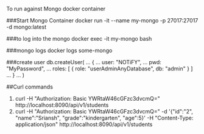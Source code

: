 To run against Mongo docker container

###Start Mongo Container
docker run -it --name my-mongo -p 27017:27017 -d mongo:latest

###to log into the mongo
docker exec -it my-mongo bash

###mongo logs
docker logs some-mongo

###create user
db.createUser(
...   {
...     user: "NOTiFY",
...     pwd: "MyPassword",
...     roles: [ { role: "userAdminAnyDatabase", db: "admin" } ]
...   }
... )




##Curl commands
1. curl -H "Authorization: Basic YWRtaW46cGFzc3dvcmQ=" http://localhost:8090/api/v1/students
2. curl -H "Authorization: Basic YWRtaW46cGFzc3dvcmQ=" -d '{"id":"2", "name":"Sriansh", "grade":"kindergarten", "age":5}' -H "Content-Type: application/json" http://localhost:8090/api/v1/students

